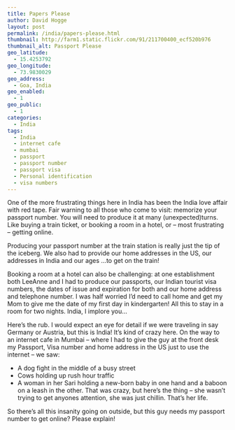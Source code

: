 ```yaml
---
title: Papers Please
author: David Hogge
layout: post
permalink: /india/papers-please.html
thumbnail: http://farm1.static.flickr.com/91/211700400_ecf520b976
thumbnail_alt: Passport Please
geo_latitude:
  - 15.4253792
geo_longitude:
  - 73.9830029
geo_address:
  - Goa, India
geo_enabled:
  - 1
geo_public:
  - 1
categories:
  - India
tags:
  - India
  - internet cafe
  - mumbai
  - passport
  - passport number
  - passport visa
  - Personal identification
  - visa numbers
---
```

One of the more frustrating things here in India has been the India love affair with red tape. Fair warning to all those who come to visit: memorize your passport number. You will need to produce it at many (unexpected)turns. Like buying a train ticket, or booking a room in a hotel, or &#8211; most frustrating &#8211; getting online.

Producing your passport number at the train station is really just the tip of the iceberg. We also had to provide our home addresses in the US, our addresses in India and our ages &#8230;to get on the train!

Booking a room at a hotel can also be challenging: at one establishment both LeeAnne and I had to produce our passports, our Indian tourist visa numbers, the dates of issue and expiration for both and our home address and telephone number. I was half worried I&#8217;d need to call home and get my Mom to give me the date of my first day in kindergarten! All this to stay in a room for two nights. India, I implore you&#8230;

Here&#8217;s the rub. I would expect an eye for detail if we were traveling in say Germany or Austria, but this is India! It&#8217;s kind of crazy here. On the way to an internet cafe in Mumbai &#8211; where I had to give the guy at the front desk my Passport, Visa number and home address in the US just to use the internet &#8211; we saw:

*   A dog fight in the middle of a busy street
*   Cows holding up rush hour traffic
*   A woman in her Sari holding a new-born baby in one hand and a baboon on a leash in the other. That was crazy, but here&#8217;s the thing &#8211; she wasn&#8217;t trying to get anyones attention, she was just chillin. That&#8217;s her life.

So there&#8217;s all this insanity going on outside, but this guy needs my passport number to get online? Please explain!